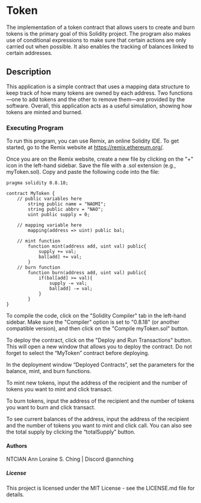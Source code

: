 # Token
The implementation of a token contract that allows users to create and burn tokens is the primary goal of this Solidity project. The program also makes use of conditional expressions to make sure that certain actions are only carried out when possible. It also enables the tracking of balances linked to certain addresses.

## Description
This application is a simple contract that uses a mapping data structure to keep track of how many tokens are owned by each address. Two functions—one to add tokens and the other to remove them—are provided by the software. Overall, this application acts as a useful simulation, showing how tokens are minted and burned.

### Executing Program
To run this program, you can use Remix, an online Solidity IDE. To get started, go to the Remix website at https://remix.ethereum.org/.

Once you are on the Remix website, create a new file by clicking on the "+" icon in the left-hand sidebar. Save the file with a .sol extension (e.g., myToken.sol). Copy and paste the following code into the file:


```// SPDX-License-Identifier: MIT
pragma solidity 0.8.18;

contract MyToken {
    // public variables here
        string public name = "NAOMI";
        string public abbrv = "NAO";
        uint public supply = 0;

    // mapping variable here
        mapping(address => uint) public bal;

    // mint function
        function mint(address add, uint val) public{
            supply += val;
            bal[add] += val;
        }
    // burn function
        function burn(address add, uint val) public{
            if(bal[add] >= val){
                supply -= val;
                bal[add] -= val;
            }
        }
}
```

To compile the code, click on the "Solidity Compiler" tab in the left-hand sidebar. Make sure the "Compiler" option is set to "0.8.18" (or another compatible version), and then click on the "Compile myToken.sol" button.

To deploy the contract, click on the "Deploy and Run Transactions" button. This will open a new window that allows you to deploy the contract. Do not forget to select the “MyToken” contract before deploying.

In the deployment window “Deployed Contracts”, set the parameters for the balance, mint, and burn functions.

To mint new tokens, input the address of the recipient and the number of tokens you want to mint and click transact.

To burn tokens, input the address of the recipient and the number of tokens you want to burn and click transact.

To see current balances of the address, input the address of the recipient and the number of tokens you want to mint and click call. You can also see the total supply by clicking the “totalSupply” button.

#### Authors
NTCIAN Ann Loraine S. Ching | Discord @annching

##### License
This project is licensed under the MIT License - see the LICENSE.md file for details.
